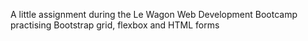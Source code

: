 A little assignment during the Le Wagon Web Development Bootcamp practising Bootstrap grid, flexbox and HTML forms

